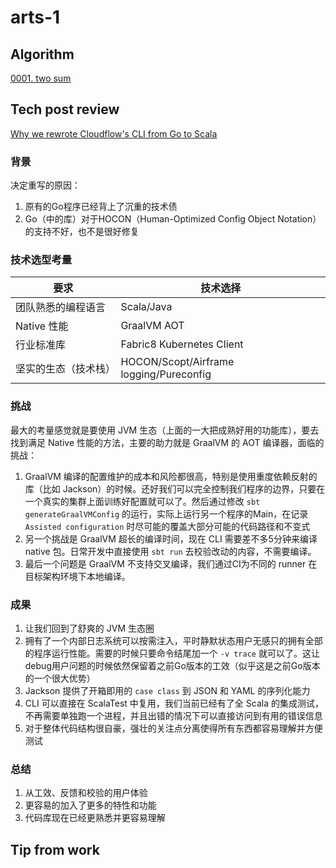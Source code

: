 # arts-1

## Algorithm

[0001. two sum](./0001-two-sum)

## Tech post review

[Why we rewrote Cloudflow's CLI from Go to Scala](https://www.lightbend.com/blog/writing-kubectl-plugins-with-scala-or-java-with-fabric8-kubernetes-client-on-graalvm)

### 背景

决定重写的原因：

1. 原有的Go程序已经背上了沉重的技术债
2. Go（中的库）对于HOCON（Human-Optimized Config Object Notation）的支持不好，也不是很好修复

### 技术选型考量

| 要求 | 技术选择 |
|----|-----|
| 团队熟悉的编程语言 | Scala/Java |
| Native 性能 | GraalVM AOT |
| 行业标准库 | Fabric8 Kubernetes Client |
| 坚实的生态（技术栈） | HOCON/Scopt/Airframe logging/Pureconfig |

### 挑战

最大的考量感觉就是要使用 JVM 生态（上面的一大把成熟好用的功能库），要去找到满足 Native 性能的方法，主要的助力就是 GraalVM 的 AOT 编译器，面临的挑战：

1. GraalVM 编译的配置维护的成本和风险都很高，特别是使用重度依赖反射的库（比如 Jackson）的时候。还好我们可以完全控制我们程序的边界，只要在一个真实的集群上面训练好配置就可以了。然后通过修改 `sbt generateGraalVMConfig` 的运行，实际上运行另一个程序的Main，在记录 `Assisted configuration` 时尽可能的覆盖大部分可能的代码路径和不变式
2. 另一个挑战是 GraalVM 超长的编译时间，现在 CLI 需要差不多5分钟来编译 native 包。日常开发中直接使用 `sbt run` 去校验改动的内容，不需要编译。
3. 最后一个问题是 GraalVM 不支持交叉编译，我们通过CI为不同的 runner 在目标架构环境下本地编译。

### 成果

1. 让我们回到了舒爽的 JVM 生态圈
2. 拥有了一个内部日志系统可以按需注入，平时静默状态用户无感只的拥有全部的程序运行性能。需要的时候只要命令结尾加一个 `-v trace` 就可以了。这让debug用户问题的时候依然保留着之前Go版本的工效（似乎这是之前Go版本的一个很大优势）
3. Jackson 提供了开箱即用的 `case class` 到 JSON 和 YAML 的序列化能力
4. CLI 可以直接在 ScalaTest 中复用，我们当前已经有了全 Scala 的集成测试，不再需要单独跑一个进程，并且出错的情况下可以直接访问到有用的错误信息
5. 对于整体代码结构很自豪，强壮的关注点分离使得所有东西都容易理解并方便测试

### 总结

1. 从工效、反馈和校验的用户体验
2. 更容易的加入了更多的特性和功能
3. 代码库现在已经更熟悉并更容易理解

## Tip from work


